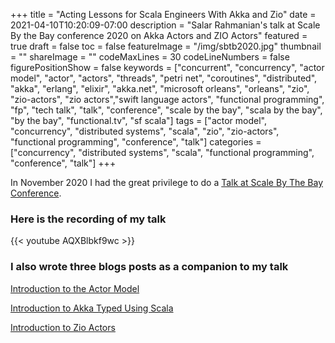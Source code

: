 +++
title = "Acting Lessons for Scala Engineers With Akka and Zio"
date = 2021-04-10T10:20:09-07:00
description = "Salar Rahmanian's talk at Scale By the Bay conference 2020 on Akka Actors and ZIO Actors"
featured = true
draft = false
toc = false
featureImage = "/img/sbtb2020.jpg"
thumbnail = ""
shareImage = ""
codeMaxLines = 30
codeLineNumbers = false
figurePositionShow = false
keywords = ["concurrent", "concurrency", "actor model", "actor", "actors", "threads", "petri net", "coroutines", "distributed", "akka", "erlang", "elixir", "akka.net", "microsoft orleans", "orleans", "zio", "zio-actors", "zio actors","swift language actors", "functional programming", "fp", "tech talk", "talk", "conference", "scale by the bay", "scala by the bay", "by the bay", "functional.tv", "sf scala"]
tags = ["actor model", "concurrency", "distributed systems", "scala", "zio", "zio-actors", "functional programming", "conference", "talk"]
categories = ["concurrency", "distributed systems", "scala", "functional programming", "conference", "talk"]
+++

In November 2020 I had the great privilege to do a [Talk at Scale By The Bay Conference](https://scalebythebay2020.sched.com/event/e54O/acting-lessons-for-scala-engineers-with-akka-and-zio).

### Here is the recording of my talk

{{< youtube AQXBlbkf9wc >}}


### I also wrote three blogs posts as a companion to my talk

[Introduction to the Actor Model](http://localhost:1313/post/introduction-to-the-actor-model/)

[Introduction to Akka Typed Using Scala](http://localhost:1313/post/introduction-to-akka-typed-using-scala/)

[Introduction to Zio Actors](http://localhost:1313/post/introduction-to-zio-actors/)

